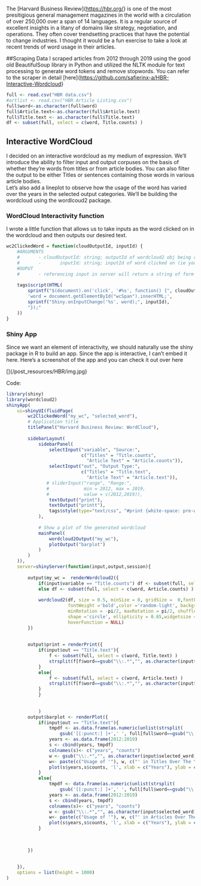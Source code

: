 The \[Harvard Business
Review\]{<a href="https://hbr.org/" class="uri">https://hbr.org/</a>} is
one of the most presitigious general management magazines in the world
with a circulation of over 250,000 over a span of 14 languages. It is a
regular source of excellent insights in a litany of domains like
strategy, negotiation, and operations. They often cover trendsetting
practices that have the potential to change industries. I thought it
would be a fun exercise to take a look at recent trends of word usage in
their articles.

\#\#Scraping Data I scraped articles from 2012 through 2019 using the
good old BeautifulSoup library in Python and utilized the NLTK module
for text processing to generate word tokens and remove stopwords. You
can refer to the scraper in detail
\[here\]{<a href="https://github.com/safierinx-a/HBR-Interactive-Wordcloud" class="uri">https://github.com/safierinx-a/HBR-Interactive-Wordcloud</a>}

``` r
full <- read.csv("HBR data.csv")
#artlist <- read.csv("HBR Article Listing.csv")
full$word<-as.character(full$word)
full$Article.text<-as.character(full$Article.text)
full$Title.text <- as.character(full$Title.text)
df <- subset(full, select = c(word, Title.counts) )
```

Interactive WordCloud
---------------------

I decided on an interactive wordcloud as my medium of expression. We’ll
introduce the ability to filter input and output corpuses on the basis
of whether they’re words from titles or from article bodies. You can
also filter the output to be either Titles or sentences containing those
words in various article bodies.  
Let’s also add a lineplot to observe how the usage of the word has
varied over the years in the selected output categories. We’ll be
building the wordcloud using the wordlcoud2 package.

### WordCloud Interactivity function

I wrote a little function that allows us to take inputs as the word
clicked on in the wordcloud and then outputs our desired text.

``` r
wc2ClickedWord = function(cloudOutputId, inputId) {
    #ARGUMENTS
    #       - cloudOutputId: string; outputId of wordcloud2 obj being rendered (should be identical to the value passed to wordcloud2Output)
    #       -       inputId: string; inputId of word clicked on (ie you will reference in server the word by input$inputId)
    #OUPUT
    #       - referencing input in server will return a string of form word:freq (same as hover info shown in wordcloud; ie 'super:32')
    
    tags$script(HTML(
        sprintf("$(document).on('click', '#%s', function() {", cloudOutputId),
        'word = document.getElementById("wcSpan").innerHTML;',
        sprintf("Shiny.onInputChange('%s', word);", inputId),
        "});"
    ))
}
```

### Shiny App

Since we want an element of interactivity, we should naturally use the
shiny package in R to build an app. Since the app is interactive, I
can’t embed it here. Here’s a screenshot of the app and you can check it
out over here

\[\]{/post\_resources/HBR/img.jpg}

Code:

``` r
library(shiny)
library(wordcloud2)
shinyApp(
    ui=shinyUI(fluidPage(
        wc2ClickedWord("my_wc", "selected_word"),
        # Application title
        titlePanel("Harvard Business Review: WordCloud"),
        
        sidebarLayout(
            sidebarPanel(
                selectInput("variable", "Source:",
                            c("Titles" = "Title.counts",
                              "Article Text" = "Article.counts")),
                selectInput("out", "Output Type:",
                            c("Titles" = "Title.text",
                              "Article Text" = "Article.text")),
               # sliderInput("range", "Range:",
               #             min = 2012, max = 2019,
               #             value = c(2012,2019)),
                textOutput("print"),
                textOutput("printt"),
                tags$style(type="text/css", "#print {white-space: pre-wrap;overflow-y:scroll; max-height: 200px;}")
            ),
            
            # Show a plot of the generated wordcloud
            mainPanel(
                wordcloud2Output("my_wc"),
                plotOutput("barplot")
            )
        )
    )),
    server=shinyServer(function(input,output,session){
        
        output$my_wc =  renderWordcloud2({
            if(input$variable == "Title.counts") df <- subset(full, select = c(word, Title.counts) )
            else df <- subset(full, select = c(word, Article.counts) )
            
            wordcloud2(df, size = 0.5, minSize = 0, gridSize =  0,fontFamily ='Segoe UI', 
                       fontWeight ='bold',color ='random-light', backgroundColor = "black",
                       minRotation = -pi/2, maxRotation = pi/2, shuffle = TRUE,rotateRatio = 0.4,
                       shape ='circle', ellipticity = 0.65,widgetsize = NULL, figPath = NULL,
                       hoverFunction = NULL) 
        })
        
        
        output$print = renderPrint({
            if(input$out == "Title.text"){
                f <- subset(full, select = c(word, Title.text) )
                strsplit(f[f$word==gsub("\\:.*","", as.character(input$selected_word)),]$Title.text, "\n")
            }
            else{
                f <- subset(full, select = c(word, Article.text) )
                strsplit(f[f$word==gsub("\\:.*","", as.character(input$selected_word)),]$Article.text, "\n")
            }
            }
            
            
            )
        output$barplot <- renderPlot({
            if(input$out == "Title.text"){
                tmpdf <- as.data.frame(as.numeric(unlist(strsplit(
                    gsub('[[:punct:] ]+',' ', full[full$word==gsub("\\:.*","", as.character(input$selected_word)),]$usage.in.titles), ' '))[2:9]))
                years <- as.data.frame(2012:2019)
                s <- cbind(years, tmpdf)
                colnames(s)<- c("years", "counts")
                w <- gsub("\\:.*","", as.character(input$selected_word))
                w<- paste(c("Usage of '"), w, c("' in Titles Over The Years"), sep = '')
                plot(s$years,s$counts, 'l', xlab = c("Years"), ylab = c("Frequency"), main = w)
            }
            else{
                tmpdf <- data.frame(as.numeric(unlist(strsplit(
                    gsub('[[:punct:] ]+',' ', full[full$word==gsub("\\:.*","", as.character(input$selected_word)),]$usage.in.articles), ' '))[2:9]))
                years <- as.data.frame(2012:2019)
                s <- cbind(years, tmpdf)
                colnames(s)<- c("years", "counts")
                w <- gsub("\\:.*","", as.character(input$selected_word))
                w<- paste(c("Usage of '"), w, c("' in Articles Over The Years"), sep = '')
                plot(s$years,s$counts, 'l', xlab = c("Years"), ylab = c("Frequency"), main = w)
            }
            

            
        })
        
        
    }),
    options = list(height = 1000)
)
```
